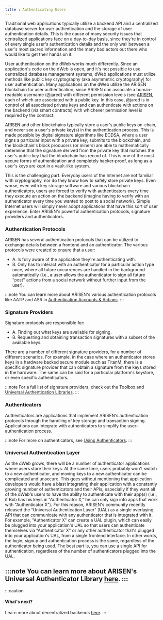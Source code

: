 ```yaml
---
title : Authenticating Users
---
```


Traditional web applications typically utilize a backend API and a centralized database server for user authentication and the storage of user authentication details. This is the cause of many security issues that centralized applications face on a day-to-day basis, since they're in control of every single user's authentication details and the only wall between a user's most sacred information and the many bad actors out there who would like to get their hands on it.

User authentication on the dWeb works much differently. Since an application's code on the dWeb is open, and it's not possible to use centralized database management systems, dWeb applications must utilize methods like public key cryptography (aka asymmetric cryptography) for user authentication. Many applications on the dWeb utilize the ARISEN blockchain for user authentication, since ARISEN can associate a human-readable username (@jared) with different permission levels (see [ARISEN](/protocols/arisen), each of which are associated with a public key. In this case, @jared is in control of all associated private keys and can authenticate with actions on the backend (via smart contracts) with whichever permission level is required by the contract.

ARISEN and other blockchains typically store a user's public keys on-chain, and never see a user's private key(s) in the authentication process. This is made possible by digital signature algorithms like ECDSA, where a user signs a particular input with a private key, submits to the blockchain, and the blockchain's block producers (or miners) are able to mathematically determine that the signature derived from the private key that matches the user's public key that the blockchain has record of. This is one of the most secure forms of authentication and completely hacker-proof, as long as a user's keys are kept in a vault-like system.

This is the challenging part. Everyday users of the Internet are not familiar with cryptography, nor do they know how to safely store private keys. Even worse, even with key storage software and various blockchain authenticators, users are forced to verify with authenticators every time they execute an action on the backend (imagine having to verify with an authenticator every time you wanted to post to a social network). Simple Internet users will simply never adopt applications that have this sort of user experience. Enter ARISEN's powerful authentication protocols, signature providers and authenticators.

### Authentication Protocols
ARISEN has several authentication protocols that can be utilized to exchange details between a frontend and an authenticator. The various protocols were created to ensure that a user:

- A. Is fully aware of the application they're authenticating with.
- B. Only has to interact with an authenticator for a particular action type once, where all future occurrences are handled in the background automatically (i.e., a user allows the authenticator to sign all future "post" actions from a social network without further input from the user).

:::note
You can learn more about ARISEN's various authentication protocols like AATP and ASR in [Authentication Accounts & Actions](/authentication/authenticating-accounts-and-actions).
:::

### Signature Providers
Signature protocols are responsible for:
- A. Finding out what keys are available for signing.
- B. Requesting and obtaining transaction signatures with a subset of the available keys.

There are a number of different signature providers, for a number of different scenarios. For example, in the case where an authenticator stores keys in a hardware backed secure module such as TitanM, there is a specific signature provider that can obtain a signature from the keys stored in the hardware. The same can be said for a particular platform's keystore, or even specific authenticators.

:::note
For a full list of signature providers, check out the Toolbox and [Universal Authentication Libraries](/toolbox/universal-authentication-libraries).
:::

### Authenticators
Authenticators are applications that implement ARISEN's authentication protocols through the handling of key storage and transaction signing. Applications can integrate with authenticators to simplify the user-authentication process.

:::note
For more on authenticators, see [Using Authenticators](/authentication/using-authenticators).
:::

### Universal Authentication Layer
As the dWeb grows, there will be a number of authenticator applications where users store their keys. At the same time, users probably won't switch to a new authenticator, and moving keys to a new authenticator can be complicated and unsecure. This goes without mentioning that application developers would have a blast integrating their application with a constantly growing number of authenticators and their APIs, especially if they want all of the dWeb's users to have the ability to authenticate with their app(s) (i.e., if Bob has his keys in "Authenticator X," he can only sign into apps that work with "Authenticator X"). For this reason, ARISEN's community recently released the "Universal Authentication Layer" (UAL) as a single overlaying API that can communicate with any authenticator that is integrated with it. For example, "Authenticator X" can create a UAL plugin, which can easily be plugged into your application's UAL so that users can authenticate themselves via "Authenticator X" or any other authenticator that's plugged into your application's UAL, from a single frontend interface. In other words, the login, signup and authentication process is the same, regardless of the authenticator being used. The best part is, you can use a single API for authentication, regardless of the number of authenticators plugged into the UAL.

:::note
You can learn more about ARISEN's Universal Authenticator Library [here](https://github.com/arisenio/universal-authenticator-library).
:::
---
:::caution
#### What's next?
Learn more about decentralized backends [here](/basics/replacing-the-backend).
:::
